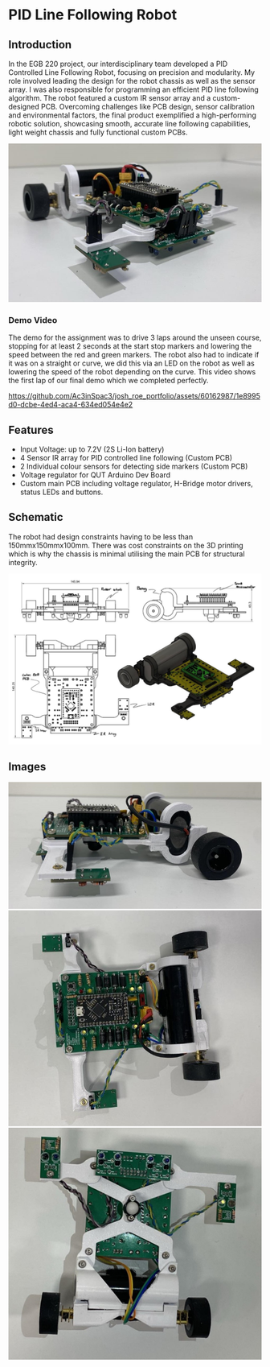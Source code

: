 # PID Line Following Robot

## Introduction
In the EGB 220 project, our interdisciplinary team developed a PID Controlled Line Following Robot, focusing on precision and modularity. My role involved leading the design for the robot chassis as well as the sensor array. I was also responsible for programming an efficient PID line following algorithm. The robot featured a custom IR sensor array and a custom-designed PCB. Overcoming challenges like PCB design, sensor calibration and environmental factors, the final product exemplified a high-performing robotic solution, showcasing smooth, accurate line following capabilities, light weight chassis and fully functional custom PCBs.

![Robot Image](/Images/LineFollower.jpg)

### Demo Video
The demo for the assignment was to drive 3 laps around the unseen course, stopping for at least 2 seconds at the start stop markers and lowering the speed between the red and green markers. The robot also had to indicate if it was on a straight or curve, we did this via an LED on the robot as well as lowering the speed of the robot depending on the curve. This video shows the first lap of our final demo which we completed perfectly.

https://github.com/Ac3inSpac3/josh_roe_portfolio/assets/60162987/1e8995d0-dcbe-4ed4-aca4-634ed054e4e2


## Features

- Input Voltage: up to 7.2V (2S Li-Ion battery)
- 4 Sensor IR array for PID controlled line following (Custom PCB)
- 2 Individual colour sensors for detecting side markers (Custom PCB)
- Voltage regulator for QUT Arduino Dev Board
- Custom main PCB including voltage regulator, H-Bridge motor drivers, status LEDs and buttons.

## Schematic
The robot had design constraints having to be less than 150mmx150mmx100mm.
There was cost constraints on the 3D printing which is why the chassis is minimal utilising the main PCB for structural integrity.

![Schematic](/Images/LF_schematic.jpg)

## Images

![Side](/Images/LF_sideOn.jpg)
![Top](/Images/LF_topDown.jpg)
![Bottom](/Images/LF_bottomUp.jpg)
